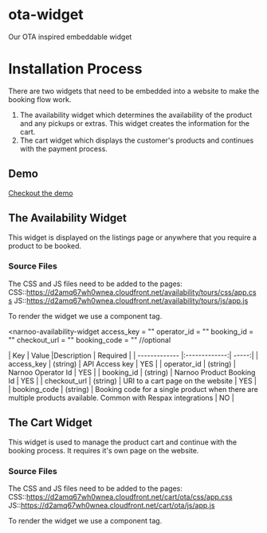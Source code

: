 # ota-widget
Our OTA inspired embeddable widget

# Installation Process
There are two widgets that need to be embedded into a website to make the booking flow work.
1. The availability widget which determines the availability of the product and any pickups or extras. This widget creates the information for the cart.
2. The cart widget which displays the customer's products and continues with the payment process.

## Demo
[Checkout the demo](https://narnoocom.github.io/ota-widget/product.html "Demo Product Page")

## The Availability Widget
This widget is displayed on the listings page or anywhere that you require a product to be booked.

### Source Files
The CSS and JS files need to be added to the pages:
CSS::https://d2amq67wh0wnea.cloudfront.net/availability/tours/css/app.css
JS::https://d2amq67wh0wnea.cloudfront.net/availability/tours/js/app.js

To render the widget we use a component tag.

<narnoo-availability-widget
access_key = ""
operator_id = ""
booking_id = ""
checkout_url = ""
booking_code = "" //optional
></narnoo-availability-widget>

| Key        | Value           |Description           | Required  |
| ------------- |:-------------:| -----:|
| access_key      | (string) | API Access key | YES |
| operator_id      | (string) | Narnoo Operator Id      |   YES |
| booking_id | (string) | Narnoo Product Booking Id      |    YES |
| checkout_url | (string) | URI to a cart page on the website      |    YES |
| booking_code | (string) | Booking code for a single product when there are multiple products available. Common with Respax integrations      |    NO |

## The Cart Widget
This widget is used to manage the product cart and continue with the booking process. It requires it's own page on the website.

### Source Files
The CSS and JS files need to be added to the pages:
CSS::https://d2amq67wh0wnea.cloudfront.net/cart/ota/css/app.css
JS::https://d2amq67wh0wnea.cloudfront.net/cart/ota/js/app.js

To render the widget we use a component tag.

<narnoo-cart-widget></narnoo-cart-widget>